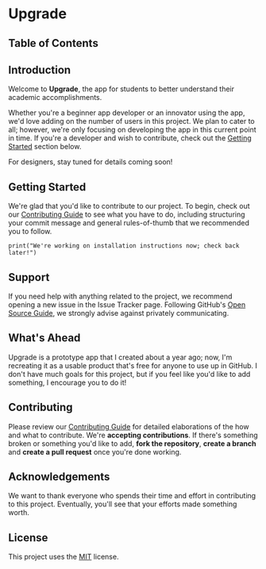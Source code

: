 # Upgrade

## Table of Contents

## Introduction
Welcome to **Upgrade**, the app for students to better understand their academic accomplishments.

Whether you're a beginner app developer or an innovator using the app, we'd love adding on the number of users in this project. We plan to cater to all; however, we're only focusing on developing the app in this current point in time. If you're a developer and wish to contribute, check out the [Getting Started](#getting-started) section below.

For designers, stay tuned for details coming soon!

## Getting Started
We're glad that you'd like to contribute to our project. To begin, check out our [Contributing Guide](CONTRIBUTING.md) to see what you have to do, including structuring your commit message and general rules-of-thumb that we recommended you to follow.

```print("We're working on installation instructions now; check back later!")```

## Support
If you need help with anything related to the project, we recommend opening a new issue in the Issue Tracker page. Following GitHub's [Open Source Guide](https://www.opensource.guide), we strongly advise against privately communicating.

## What's Ahead
Upgrade is a prototype app that I created about a year ago; now, I'm recreating it as a usable product that's free for anyone to use up in GitHub. I don't have much goals for this project, but if you feel like you'd like to add something, I encourage you to do it!

## Contributing
Please review our [Contributing Guide](CONTRIBUTING.md) for detailed elaborations of the how and what to contribute.
We're **accepting contributions**. If there's something broken or something you'd like to add, **fork the repository**, **create a branch** and **create a pull request** once you're done working.

## Acknowledgements
We want to thank everyone who spends their time and effort in contributing to this project. Eventually, you'll see that your efforts made something worth.
## License
This project uses the [MIT](https://spdx.org/licenses/MIT.html) license.